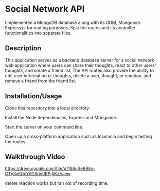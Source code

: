 # Social Network API
I
mplemented a MongoDB database along with its ODM, Mongoose. Express.js for routing purposes. Split the routes and its controller functionalities into separate files.

## Description
This application serves as a backend database server for a social network web application where users can share their thoughts, react to other users' thoughts, and create a friend list. The API routes also provide the ability to edit user information or thoughts, delete a user, thought, or reaction, and remove a friend from the friend list.

## Installation/Usage

Clone this repository into a local directory.

Install the Node dependencies, Express and Mongoose.

Start the server on your command line.

Open up a cross-platform application such as Insomnia and begin testing the routes.

## Walkthrough Video

https://drive.google.com/file/d/1S6uSe8B8x-CTySv6DcYAGSdvtIRPjAKz/view

delete reaction works but ran out of recording time. 